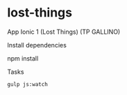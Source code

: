 # lost-things
App Ionic 1 (Lost Things) (TP GALLINO)

Install dependencies

npm install

Tasks

    gulp js:watch
